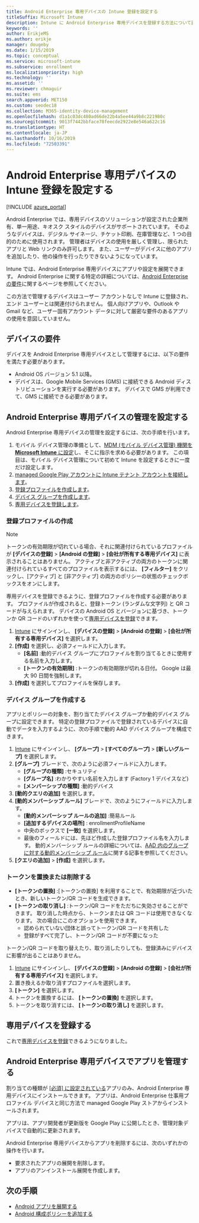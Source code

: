 ```yaml
---
title: Android Enterprise 専用デバイスの Intune 登録を設定する
titleSuffix: Microsoft Intune
description: Intune に Android Enterprise 専用デバイスを登録する方法について説明します。
keywords: ''
author: ErikjeMS
ms.author: erikje
manager: dougeby
ms.date: 1/15/2019
ms.topic: conceptual
ms.service: microsoft-intune
ms.subservice: enrollment
ms.localizationpriority: high
ms.technology: ''
ms.assetid: ''
ms.reviewer: chmaguir
ms.suite: ems
search.appverid: MET150
ms.custom: seodec18
ms.collection: M365-identity-device-management
ms.openlocfilehash: d1a1c03dc480ad66de22b4a5ee44a9b8c221980c
ms.sourcegitcommit: 9013f7442bbface78feecde2922e8e546a622c16
ms.translationtype: HT
ms.contentlocale: ja-JP
ms.lasthandoff: 10/16/2019
ms.locfileid: "72503391"
---
```

# <a name="set-up-intune-enrollment-of-android-enterprise-dedicated-devices"></a>Android Enterprise 専用デバイスの Intune 登録を設定する

[!INCLUDE [azure_portal](../includes/azure_portal.md)]

Android Enterprise では、専用デバイスのソリューションが設定された企業所有、単一用途、キオスク スタイルのデバイスがサポートされています。 そのようなデバイスは、デジタル サイネージ、チケット印刷、在庫管理など、1 つの目的のために使用されます。 管理者はデバイスの使用を厳しく管理し、限られたアプリと Web リンクのみ許可します。 また、ユーザーがデバイスに他のアプリを追加したり、他の操作を行ったりできないようになっています。

Intune では、Android Enterprise 専用デバイスにアプリや設定を展開できます。 Android Enterprise に関する特定の詳細については、[Android Enterprise の要件](https://support.google.com/work/android/answer/6174145?hl=en&ref_topic=6151012)に関するページを参照してください。

この方法で管理するデバイスはユーザー アカウントなしで Intune に登録され、エンド ユーザーとは関連付けられません。 個人向けアプリや、Outlook や Gmail など、ユーザー固有アカウント データに対して厳密な要件のあるアプリの使用を意図していません。

## <a name="device-requirements"></a>デバイスの要件

デバイスを Android Enterprise 専用デバイスとして管理するには、以下の要件を満たす必要があります。

- Android OS バージョン 5.1 以降。
- デバイスは、Google Mobile Services (GMS) に接続できる Android ディストリビューションを実行する必要があります。 デバイスで GMS が利用できて、GMS に接続できる必要があります。

## <a name="set-up-android-enterprise-dedicated-device-management"></a>Android Enterprise 専用デバイスの管理を設定する

Android Enterprise 専用デバイスの管理を設定するには、次の手順を行います。

1. モバイル デバイス管理の準備として、[MDM (モバイル デバイス管理) 機関を **Microsoft Intune** に設定](../fundamentals/mdm-authority-set.md)し、そこに指示を求める必要があります。 この項目は、モバイル デバイス管理について初めて Intune を設定するときに一度だけ設定します。
2. [managed Google Play アカウントに Intune テナント アカウントを接続します](connect-intune-android-enterprise.md)。
3. [登録プロファイルを作成します](#create-an-enrollment-profile)。
4. [デバイス グループを作成します](#create-a-device-group)。
5. [専用デバイスを登録します](#enroll-the-dedicated-devices)。

### <a name="create-an-enrollment-profile"></a>登録プロファイルの作成

> [!NOTE]
> トークンの有効期限が切れている場合、それに関連付けられているプロファイルが **[デバイスの登録]**  >  **[Android の登録]**  >  **[会社が所有する専用デバイス]** に表示されることはありません。 アクティブと非アクティブの両方のトークンに関連付けられているすべてのプロファイルを表示するには、 **[フィルター]** をクリックし、[アクティブ] と [非アクティブ] の両方のポリシーの状態のチェックボックスをオンにします。 

専用デバイスを登録できるように、登録プロファイルを作成する必要があります。 プロファイルが作成されると、登録トークン (ランダムな文字列) と QR コードが与えられます。 デバイスの Android OS とバージョンに基づき、トークンか QR コードのいずれかを使って[専用デバイスを登録](#enroll-the-dedicated-devices)できます。

1. [Intune](https://go.microsoft.com/fwlink/?linkid=2090973) にサインインし、 **[デバイスの登録]**  >  **[Android の登録]**  >  **[会社が所有する専用デバイス]** を選択します。
2. **[作成]** を選択し、必須フィールドに入力します。
    - **[名前]** :動的デバイス グループにプロファイルを割り当てるときに使用する名前を入力します。
    - **[トークンの有効期限]** :トークンの有効期限が切れる日付。 Google は最大 90 日間を強制します。
3. **[作成]** を選択してプロファイルを保存します。

### <a name="create-a-device-group"></a>デバイス グループを作成する

アプリとポリシーの対象を、割り当てたデバイス グループか動的デバイス グループに設定できます。 特定の登録プロファイルで登録されているデバイスに自動でデータを入力するように、次の手順で動的 AAD デバイス グループを構成できます。

1. [Intune](https://go.microsoft.com/fwlink/?linkid=2090973) にサインインし、 **[グループ]**  >  **[すべてのグループ]**  >  **[新しいグループ]** を選択します。
2. **[グループ]** ブレードで、次のように必須フィールドに入力します。
    - **[グループの種類]** :セキュリティ
    - **[グループ名]** :わかりやすい名前を入力します (Factory 1 デバイスなど)
    - **[メンバーシップの種類]** :動的デバイス
3. **[動的クエリの追加]** を選択します。
4. **[動的メンバーシップ ルール]** ブレードで、次のようにフィールドに入力します。
    - **[動的メンバーシップ ルールの追加]** :簡易ルール
    - **[追加するデバイスの場所]** : enrollmentProfileName
    - 中央のボックスで **[一致]** を選択します。
    - 最後のフィールドには、先ほど作成した登録プロファイル名を入力します。
    動的メンバーシップ ルールの詳細については、[AAD 内のグループに対する動的メンバーシップ ルール](https://docs.microsoft.com/azure/active-directory/users-groups-roles/groups-dynamic-membership)に関する記事を参照してください。 
5. **[クエリの追加]**  >  **[作成]** を選択します。

### <a name="replace-or-remove-tokens"></a>トークンを置換または削除する

- **[トークンの置換]** :[トークンの置換] を利用することで、有効期限が近づいたとき、新しいトークン/QR コードを生成できます。
- **[トークンの取り消し]** :トークン/QR コードをただちに失効させることができます。 取り消した時点から、トークンまたは QR コードは使用できなくなります。 次の場合にこのオプションを使用できます。
  - 認められていない団体と誤ってトークン/QR コードを共有した
  - 登録がすべて完了し、トークン/QR コードが不要になった

トークン/QR コードを取り替えたり、取り消したりしても、登録済みにデバイスに影響が出ることはありません。

1. [Intune](https://go.microsoft.com/fwlink/?linkid=2090973) にサインインし、 **[デバイスの登録]**  >  **[Android の登録]**  >  **[会社が所有する専用デバイス]** を選択します。
2. 置き換えるか取り消すプロファイルを選択します。
3. **[トークン]** を選択します。
4. トークンを置換するには、 **[トークンの置換]** を選択します。
5. トークンを取り消すには、 **[トークンの取り消し]** を選択します。

## <a name="enroll-the-dedicated-devices"></a>専用デバイスを登録する

これで[専用デバイスを登録](android-dedicated-devices-fully-managed-enroll.md)できるようになりました。

## <a name="managing-apps-on-android-enterprise-dedicated-devices"></a>Android Enterprise 専用デバイスでアプリを管理する

割り当ての種類が [[必須] に設定されている](../apps/apps-deploy.md#assign-an-app)アプリのみ、Android Enterprise 専用デバイスにインストールできます。 アプリは、Android Enterprise 仕事用プロファイル デバイスと同じ方法で managed Google Play ストアからインストールされます。

アプリは、アプリ開発者が更新版を Google Play に公開したとき、管理対象デバイスで自動的に更新されます。

Android Enterprise 専用デバイスからアプリを削除するには、次のいずれかの操作を行います。
- 要求されたアプリの展開を削除します。
- アプリのアンインストール展開を作成します。

## <a name="next-steps"></a>次の手順
- [Android アプリを展開する](../apps/apps-deploy.md)
- [Android 構成ポリシーを追加する](../configuration/device-profiles.md)
